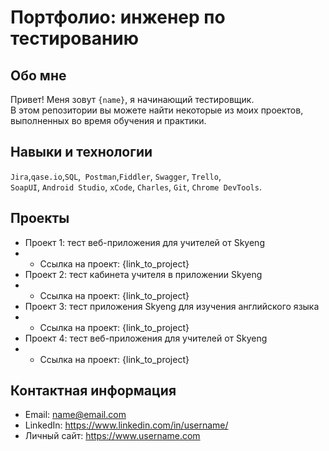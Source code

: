 # Портфолио: инженер по тестированию

## Обо мне 

Привет! Меня зовут ``{name}``, я начинающий тестировщик. <br>
В этом репозитории вы можете найти некоторые из моих проектов, выполненных во время обучения и практики.
<br>

## Навыки и технологии
``Jira``,``qase.io``,``SQL``,`` Postman``,``Fiddler``, ``Swagger``, ``Trello``, <br>
``SoapUI``, ``Android Studio``, ``xCode``, ``Charles``, ``Git``, ``Chrome DevTools``.




## Проекты
- Проект 1: тест веб-приложения для учителей от Skyeng
- - Ссылка на проект: {link_to_project}
- Проект 2: тест кабинета учителя в приложении Skyeng
- - Ссылка на проект: {link_to_project}
- Проект 3: тест приложения Skyeng для изучения английского языка
- - Ссылка на проект: {link_to_project}
- Проект 4: тест веб-приложения для учителей от Skyeng
- - Ссылка на проект: {link_to_project}


## Контактная информация
- Email: name@email.com
- LinkedIn: https://www.linkedin.com/in/username/
- Личный сайт: https://www.username.com

